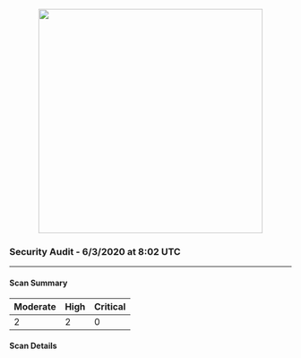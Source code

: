 <div align='center'><br /><img src="https://raw.githubusercontent.com/theia-ide/security-audit/master/assets/security-header.png" width="400px"/></div>

### Security Audit - 6/3/2020 at 8:02 UTC
-- -

#### Scan Summary

| Moderate | High | Critical |
|:---|:---|:---|
| 2 | 2 | 0 |


#### Scan Details


